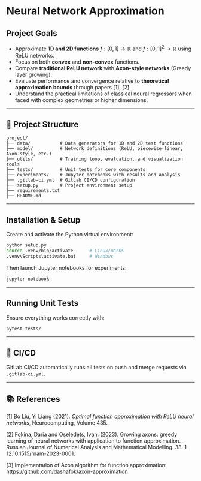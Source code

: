 
# Neural Network Approximation

## Project Goals

- Approximate **1D and 2D functions** $f : [0,1] \rightarrow \mathbb{R}$ and $f : [0,1]^2 \rightarrow \mathbb{R}$ using ReLU networks.
- Focus on both **convex** and **non-convex** functions.
- Compare **traditional ReLU network** with **Axon-style networks** (Greedy layer growing).
- Evaluate performance and convergence relative to **theoretical approximation bounds** through papers [1], [2].
- Understand the practical limitations of classical neural regressors when faced with complex geometries or higher dimensions.

---

## 📁 Project Structure

```
project/
├── data/           # Data generators for 1D and 2D test functions
├── model/          # Network definitions (ReLU, piecewise-linear, Axon-style, etc.)
├── utils/          # Training loop, evaluation, and visualization tools
├── tests/          # Unit tests for core components
├── experiments/    # Jupyter notebooks with results and analysis
├── .gitlab-ci.yml  # GitLab CI/CD configuration
├── setup.py        # Project environment setup
├── requirements.txt
├── README.md
```

---

## Installation & Setup

Create and activate the Python virtual environment:

```bash
python setup.py
source .venv/bin/activate      # Linux/macOS
.venv\Scripts\activate.bat     # Windows
```

Then launch Jupyter notebooks for experiments:

```bash
jupyter notebook
```

---

## Running Unit Tests

Ensure everything works correctly with:

```bash
pytest tests/
```

---

## 📌 CI/CD

GitLab CI/CD automatically runs all tests on push and merge requests via `.gitlab-ci.yml`.

---

## 📚 References

[1] Bo Liu, Yi Liang (2021). *Optimal function approximation with ReLU neural networks*, Neurocomputing, Volume 435.

[2] Fokina, Daria and Oseledets, Ivan. (2023). Growing axons: greedy learning of neural networks with application to function approximation. Russian Journal of Numerical Analysis and Mathematical Modelling. 38. 1-12.10.1515/rnam-2023-0001.

[3] Implementation of Axon algorithm for function approximation: https://github.com/dashafok/axon-approximation